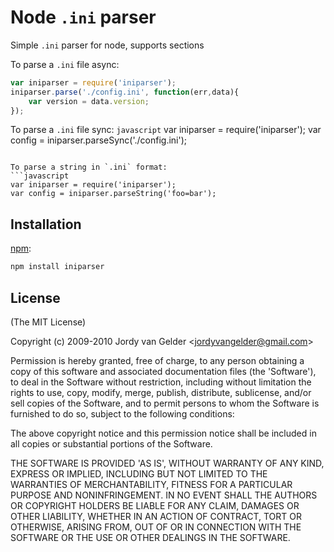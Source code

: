 # Node `.ini` parser

Simple `.ini` parser for node, supports sections

To parse a `.ini` file async:
```javascript
var iniparser = require('iniparser');
iniparser.parse('./config.ini', function(err,data){
	var version = data.version;
});
```

To parse a `.ini` file sync:
```javascript```
var iniparser = require('iniparser');
var config = iniparser.parseSync('./config.ini');
```

To parse a string in `.ini` format:
```javascript
var iniparser = require('iniparser');
var config = iniparser.parseString('foo=bar');
```
## Installation
[npm]():

```bash
npm install iniparser
```
## License

(The MIT License)

Copyright (c) 2009-2010 Jordy van Gelder &lt;jordyvangelder@gmail.com&gt;

Permission is hereby granted, free of charge, to any person obtaining
a copy of this software and associated documentation files (the
'Software'), to deal in the Software without restriction, including
without limitation the rights to use, copy, modify, merge, publish,
distribute, sublicense, and/or sell copies of the Software, and to
permit persons to whom the Software is furnished to do so, subject to
the following conditions:

The above copyright notice and this permission notice shall be
included in all copies or substantial portions of the Software.

THE SOFTWARE IS PROVIDED 'AS IS', WITHOUT WARRANTY OF ANY KIND,
EXPRESS OR IMPLIED, INCLUDING BUT NOT LIMITED TO THE WARRANTIES OF
MERCHANTABILITY, FITNESS FOR A PARTICULAR PURPOSE AND NONINFRINGEMENT.
IN NO EVENT SHALL THE AUTHORS OR COPYRIGHT HOLDERS BE LIABLE FOR ANY
CLAIM, DAMAGES OR OTHER LIABILITY, WHETHER IN AN ACTION OF CONTRACT,
TORT OR OTHERWISE, ARISING FROM, OUT OF OR IN CONNECTION WITH THE
SOFTWARE OR THE USE OR OTHER DEALINGS IN THE SOFTWARE.

